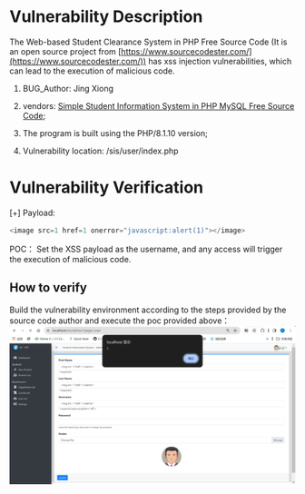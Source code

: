 # Vulnerability Description

The Web-based Student Clearance System in PHP Free Source Code  (It is an open source project from [https://www.sourcecodester.com/](https://www.sourcecodester.com/)) has xss injection vulnerabilities, which can lead to the execution of malicious code.

1. BUG_Author: Jing Xiong

2. vendors: [Simple Student Information System in PHP MySQL Free Source Code](https://www.campcodes.com/projects/php/student-information-system-in-php/);

3. The program is built using the PHP/8.1.10 version;

4. Vulnerability location:  /sis/user/index.php

# Vulnerability Verification

[+] Payload:

```java
<image src=1 href=1 onerror="javascript:alert(1)"></image>
```

POC：
Set the XSS payload as the username, and any access will trigger the execution of malicious code.



## How to verify

Build the vulnerability environment according to the steps provided by the source code author and execute the poc provided above：
![image](./xss1.png)



